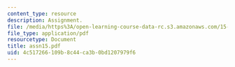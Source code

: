```yaml
---
content_type: resource
description: Assignment.
file: /media/https%3A/open-learning-course-data-rc.s3.amazonaws.com/15-988-system-dynamics-self-study-fall-1998-spring-1999/4c517266109b8c44ca3b0bd1207979f6_assn15.pdf
file_type: application/pdf
resourcetype: Document
title: assn15.pdf
uid: 4c517266-109b-8c44-ca3b-0bd1207979f6
---
```

